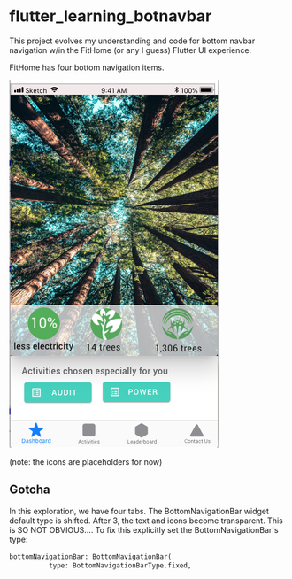 # flutter_learning_botnavbar

This project evolves my understanding and code for bottom navbar navigation w/in the FitHome (or any I guess) Flutter UI experience.

FitHome has four bottom navigation items. 
   
![FitHome Dashboard](https://github.com/BitKnitting/Flutter_learning_botnavbar/blob/master/doc_images/FitHome_dashboard.png)

(note: the icons are placeholders for now)  
## Gotcha 
In this exploration, we have four tabs.  The BottomNavigationBar widget default type is shifted.  After 3, the text and icons become transparent.  This is SO NOT OBVIOUS....
To fix this explicitly set the BottomNavigationBar's type:
```
bottomNavigationBar: BottomNavigationBar(
          type: BottomNavigationBarType.fixed,
```          